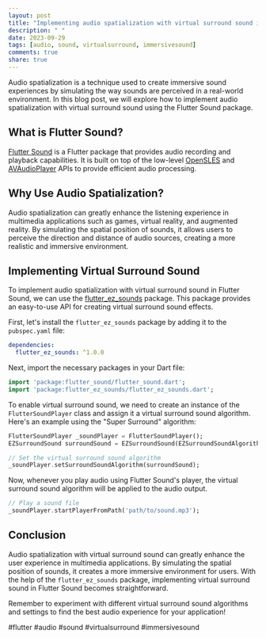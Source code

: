 ```yaml
---
layout: post
title: "Implementing audio spatialization with virtual surround sound in Flutter Sound"
description: " "
date: 2023-09-29
tags: [audio, sound, virtualsurround, immersivesound]
comments: true
share: true
---
```


Audio spatialization is a technique used to create immersive sound experiences by simulating the way sounds are perceived in a real-world environment. In this blog post, we will explore how to implement audio spatialization with virtual surround sound using the Flutter Sound package.

## What is Flutter Sound?

[Flutter Sound](https://pub.dev/packages/flutter_sound) is a Flutter package that provides audio recording and playback capabilities. It is built on top of the low-level [OpenSLES](https://www.opensles.org/) and [AVAudioPlayer](https://developer.apple.com/documentation/avfoundation/avaudioplayer) APIs to provide efficient audio processing.

## Why Use Audio Spatialization?

Audio spatialization can greatly enhance the listening experience in multimedia applications such as games, virtual reality, and augmented reality. By simulating the spatial position of sounds, it allows users to perceive the direction and distance of audio sources, creating a more realistic and immersive environment.

## Implementing Virtual Surround Sound

To implement audio spatialization with virtual surround sound in Flutter Sound, we can use the [flutter_ez_sounds](https://pub.dev/packages/flutter_ez_sounds) package. This package provides an easy-to-use API for creating virtual surround sound effects.

First, let's install the `flutter_ez_sounds` package by adding it to the `pubspec.yaml` file:

```yaml
dependencies:
  flutter_ez_sounds: ^1.0.0
```

Next, import the necessary packages in your Dart file:

```dart
import 'package:flutter_sound/flutter_sound.dart';
import 'package:flutter_ez_sounds/flutter_ez_sounds.dart';
```

To enable virtual surround sound, we need to create an instance of the `FlutterSoundPlayer` class and assign it a virtual surround sound algorithm. Here's an example using the "Super Surround" algorithm:

```dart
FlutterSoundPlayer _soundPlayer = FlutterSoundPlayer();
EZSurroundSound surroundSound = EZSurroundSound(EZSurroundSoundAlgorithm.SUPER_SURROUND);

// Set the virtual surround sound algorithm
_soundPlayer.setSurroundSoundAlgorithm(surroundSound);
```

Now, whenever you play audio using Flutter Sound's player, the virtual surround sound algorithm will be applied to the audio output.

```dart
// Play a sound file
_soundPlayer.startPlayerFromPath('path/to/sound.mp3');
```

## Conclusion

Audio spatialization with virtual surround sound can greatly enhance the user experience in multimedia applications. By simulating the spatial position of sounds, it creates a more immersive environment for users. With the help of the `flutter_ez_sounds` package, implementing virtual surround sound in Flutter Sound becomes straightforward.

Remember to experiment with different virtual surround sound algorithms and settings to find the best audio experience for your application!

#flutter #audio #sound #virtualsurround #immersivesound